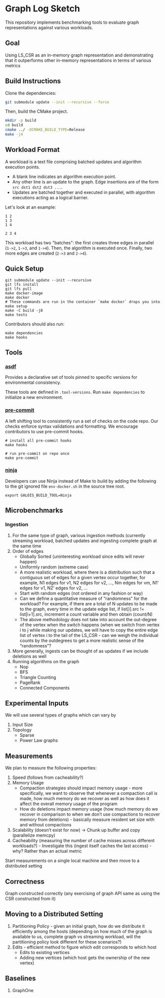 <!--
  ~ SPDX-License-Identifier: BSD-2-Clause
  ~ Copyright (c) 2023. University of Texas at Austin. All rights reserved.
  -->

# Graph Log Sketch

This repository implements benchmarking tools to evaluate
graph representations against various workloads.

## Goal

Using LS_CSR as an in-memory graph representation
and demonstrating that it outperforms
other in-memory representations in terms of various metrics

## Build Instructions

Clone the dependencies:

```bash
git submodule update --init --recursive --force
```

Then, build the CMake project.

```bash
mkdir -p build
cd build
cmake ../ -DCMAKE_BUILD_TYPE=Release
make -j4
```

## Workload Format

A workload is a text file comprising batched updates and algorithm execution points.

* A blank line indicates an algorithm execution point.
* Any other line is an update to the graph.
Edge insertions are of the form `src dst1 dst2 dst3 ...`.
* Updates are batched together and executed in parallel,
with algorithm executions acting as a logical barrier.

Let's look at an example:

```plaintext
1 2
1 3
1 4

2 3 4
```

This workload has two "batches": the first creates three edges in parallel
(`1->2`, `1->3`, and `1->4`).
Then, the algorithm is executed once. Finally, two more edges are created
(`2->3` and `2->4`).

## Quick Setup

```shell
git submodule update --init --recursive
git lfs install
git lfs pull
make docker-image
make docker
# These commands are run in the container `make docker` drops you into
make setup
make -C build -j8
make tests
```

Contributors should also run:

```shell
make dependencies
make hooks
```

## Tools

### [asdf](https://asdf-vm.com)

Provides a declarative set of tools pinned to
specific versions for environmental consistency.

These tools are defined in `.tool-versions`.
Run `make dependencies` to initialize a new environment.

### [pre-commit](https://pre-commit.com)

A left shifting tool to consistently run a set of checks on the code repo.
Our checks enforce syntax validations and formatting.
We encourage contributors to use pre-commit hooks.

```shell
# install all pre-commit hooks
make hooks

# run pre-commit on repo once
make pre-commit
```

### [ninja](https://ninja-build.org/)

Developers can use Ninja instead of Make to build by adding the following to the
git ignored file `env-docker.sh` in the source tree root.

```shell
export GALOIS_BUILD_TOOL=Ninja
```

## Microbenchmarks

### Ingestion

1. For the same type of graph, various ingestion methods
(currently streaming workload, batched updates
and ingesting complete graph at the same time
2. Order of edges
    * Globally Sorted (uninteresting workload since edits will never happen)
    * Uniformly random (extreme case)
    * A more realistic workload, where there is a distribution such that a
    contiguous set of edges for a given vertex occur together,
    for example, N1 edges for v1, N2 edges for v2, …,
    Nm edges for vm, N1’ edges for v1, N2’ edges for v2, …
    * Start with random edges (not ordered in any fashion or way)
    * Can we define a quantitative measure of “randomness”
    for the workload?
    For example, if there are a total of N updates to be made to the graph,
    every time in the update edge list, if list[i].src != list[i+1].src,
    increment a count variable and then obtain (count/N)
    * The above methodology does not take into account the out-degree of the vertex
    when the switch happens
    (when we switch from vertex i to j
    while making our updates,
    we will have to copy the entire edge list of vertex i
    to the tail of the LS_CSR -
    can we weigh the individual counts by the outdegrees
    to get a more realistic sense of the “randomness”?
3. More generally,
ingests can be thought of as updates if we include deletions as well
4. Running algorithms on the graph
    * Nop
    * BFS
    * Triangle Counting
    * PageRank
    * Connected Components

## Experimental Inputs

We will use several types of graphs which can vary by

1. Input Size
2. Topology
    * Sparse
    * Power Law graphs

## Measurements

We plan to measure the following properties:

1. Speed (follows from cacheability?)
2. Memory Usage
    * Compaction strategies should impact memory usage -
    more specifically,
    we want to observe that whenever a compaction call is made,
    how much memory do we recover as well as
    how does it affect the overall memory usage of the program
    * How do deletions impact memory usage
    (how much memory do we recover in comparison to
     when we don’t use compactions
    to recover memory from deletions) -
    basically measure resident set size with and without compactions
3. Scalability (doesn’t exist for now) ->
Chunk up buffer and copy (parallelize memcpy)
4. Cacheability
(measuring the number of cache misses across different workloads?) -
Investigate this (ingest itself caches the last access) -
why? Rather than an actual metric

Start measurements on a single local machine and then move to a distributed setting

## Correctness

Graph constructed correctly
(any exercising of graph API same as using the CSR constructed from it)

## Moving to a Distributed Setting

1. Partitioning Policy - given an initial graph,
how do we distribute it efficiently among the hosts
(depending on how much of the graph is available to us,
complete graph vs streaming workload,
will the partitioning policy look different for these scenarios?)
2. Edits - efficient method to figure which edit corresponds to which host
    * Edits to existing vertices
    * Adding new vertices (which host gets the ownership of the new vertex)

## Baselines

1. GraphOne
